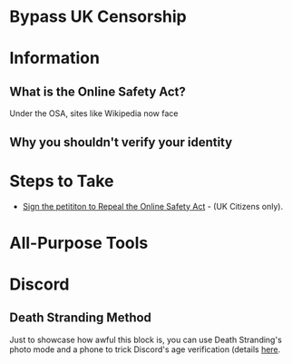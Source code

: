 # Bypass UK Censorship
# Information
## What is the Online Safety Act?

Under the OSA, sites like Wikipedia now face

## Why you shouldn't verify your identity

# Steps to Take
- [Sign the petititon to Repeal the Online Safety Act](https://petition.parliament.uk/petitions/722903) - (UK Citizens only).

# All-Purpose Tools

# Discord
## Death Stranding Method
Just to showcase how awful this block is, you can use Death Stranding's photo mode and a phone to trick Discord's age verification (details [here](https://www.pcgamer.com/hardware/brits-can-get-around-discords-age-verification-thanks-to-death-strandings-photo-mode-bypassing-the-measure-introduced-with-the-uks-online-safety-act-we-tried-it-and-it-works-thanks-kojima/).
